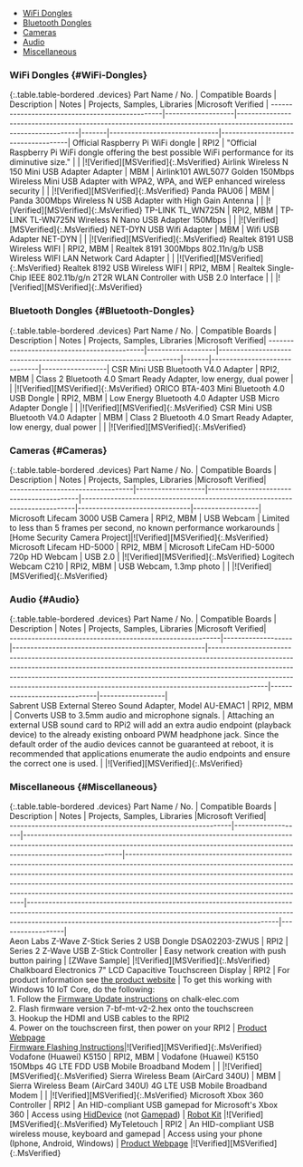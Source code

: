 - [WiFi Dongles](#WiFi-Dongles)
- [Bluetooth Dongles](#Bluetooth-Dongles)
- [Cameras](#Cameras)
- [Audio](#Audio)
- [Miscellaneous](#Miscellaneous)

### WiFi Dongles {#WiFi-Dongles}

{:.table.table-bordered .devices}
Part Name / No.                                 | Compatible Boards | Description                                                                                                    | Notes | Projects, Samples, Libraries |Microsoft Verified                  |
------------------------------------------------|-------------------|----------------------------------------------------------------------------------------------------------------|-------|------------------------------|------------------------------------|
Official Raspberry Pi WiFi dongle               | RPI2              | "Official Raspberry Pi WiFi dongle offering the best possible WiFi performance for its diminutive size."       |       |                              |![Verified][MSVerified]{:.MsVerified}
Airlink Wireless N 150 Mini USB Adapter Adapter | MBM               | Airlink101 AWL5077 Golden 150Mbps Wireless Mini USB Adapter with WPA2, WPA, and WEP enhanced wireless security |       |                              |![Verified][MSVerified]{:.MsVerified}
Panda PAU06                                     | MBM               | Panda 300Mbps Wireless N USB Adapter with High Gain Antenna                                                    |       |                              |![Verified][MSVerified]{:.MsVerified}
TP-LINK TL_WN725N                               | RPI2, MBM         | TP-LINK TL-WN725N Wireless N Nano USB Adapter 150Mbps                                                          |       |                              |![Verified][MSVerified]{:.MsVerified}
NET-DYN USB Wifi Adapter                        | MBM               | Wifi USB Adapter NET-DYN                                                                                       |       |                              |![Verified][MSVerified]{:.MsVerified}
Realtek 8191 USB Wireless WIFI                  | RPI2, MBM         | Realtek 8191 300Mbps 802.11n/g/b USB Wireless WIFI LAN Network Card Adapter                                    |       |                              |![Verified][MSVerified]{:.MsVerified}
Realtek 8192 USB Wireless WIFI                  | RPI2, MBM         | Realtek Single-Chip IEEE 802.11b/g/n 2T2R WLAN Controller with USB 2.0 Interface                               |       |                              |![Verified][MSVerified]{:.MsVerified}

### Bluetooth Dongles {#Bluetooth-Dongles}

{:.table.table-bordered .devices}
Part Name / No.                             | Compatible Boards | Description                                                       | Notes | Projects, Samples, Libraries |Microsoft Verified|
--------------------------------------------|-------------------|-------------------------------------------------------------------|-------|------------------------------|------------------|
CSR Mini USB Bluetooth V4.0 Adapter         | RPI2, MBM         | Class 2 Bluetooth 4.0 Smart Ready Adapter, low energy, dual power |       |                              |![Verified][MSVerified]{:.MsVerified}
ORICO BTA-403 Mini Bluetooth 4.0 USB Dongle | RPI2, MBM         | Low Energy Bluetooth 4.0 Adapter USB Micro Adapter Dongle         |       |                              |![Verified][MSVerified]{:.MsVerified}
CSR Mini USB Bluetooth V4.0 Adapter         | MBM               | Class 2 Bluetooth 4.0 Smart Ready Adapter, low energy, dual power |       |                              |![Verified][MSVerified]{:.MsVerified}

### Cameras {#Cameras}

{:.table.table-bordered .devices}
Part Name / No.                   | Compatible Boards | Description                              | Notes                                                                      | Projects, Samples, Libraries  |Microsoft Verified|                  
----------------------------------|-------------------|------------------------------------------|----------------------------------------------------------------------------|-------------------------------|------------------|                  
Microsoft Lifecam 3000 USB Camera | RPI2, MBM         | USB Webcam                               | Limited to less than 5 frames per second, no known performance workarounds | [Home Security Camera Project]|![Verified][MSVerified]{:.MsVerified}
Microsoft Lifecam HD-5000         | RPI2, MBM         | Microsoft LifeCam HD-5000 720p HD Webcam | USB 2.0                                                                    |                               |![Verified][MSVerified]{:.MsVerified}
Logitech Webcam C210              | RPI2, MBM         | USB Webcam, 1.3mp photo                  |                                                                            |                               |![Verified][MSVerified]{:.MsVerified}

### Audio {#Audio}

{:.table.table-bordered .devices}
Part Name / No.                                           | Compatible Boards | Description                                         | Notes                                                                                                                                                                                                                                                                                                                                  | Projects, Samples, Libraries |Microsoft Verified|                  
----------------------------------------------------------|-------------------|-----------------------------------------------------|----------------------------------------------------------------------------------------------------------------------------------------------------------------------------------------------------------------------------------------------------------------------------------------------------------------------------------------|------------------------------|------------------|                  
Sabrent USB External Stereo Sound Adapter, Model AU-EMAC1 | RPI2, MBM         | Converts USB to 3.5mm audio and microphone signals. | Attaching an external USB sound card to RPi2 will add an extra audio endpoint (playback device) to the already existing onboard PWM headphone jack. Since the default order of the audio devices cannot be guaranteed at reboot, it is recommended that applications enumerate the audio endpoints and ensure the correct one is used. |                              |![Verified][MSVerified]{:.MsVerified}
                                                                                                                                                                                                                                                                                                                                                                                                                                                                                                            
### Miscellaneous {#Miscellaneous}                                                                                                                                                                                                                                                                                                                                                                                                                                                                          

{:.table.table-bordered .devices}
Part Name / No.                                              | Compatible Boards | Description                                                                                                                                                                           | Notes                                                                                                                                                                                                                                                                                                                                                                    | Projects, Samples, Libraries                                                                                                                                                                                                    |Microsoft Verified|                  
-------------------------------------------------------------|-------------------|---------------------------------------------------------------------------------------------------------------------------------------------------------------------------------------|--------------------------------------------------------------------------------------------------------------------------------------------------------------------------------------------------------------------------------------------------------------------------------------------------------------------------------------------------------------------------|---------------------------------------------------------------------------------------------------------------------------------------------------------------------------------------------------------------------------------|------------------|                  
Aeon Labs Z-Wave Z-Stick Series 2 USB Dongle DSA02203-ZWUS   | RPI2              | Series 2 Z-Wave USB Z-Stick Controller                                                                                                                                                | Easy network creation with push button pairing                                                                                                                                                                                                                                                                                                                           | [ZWave Sample]                                                                                                                                                                                                                  |![Verified][MSVerified]{:.MsVerified}
Chalkboard Electronics 7" LCD Capacitive Touchscreen Display | RPI2              | For product information see [the product website](http://www.chalk-elec.com/?page_id=1280#!/7-black-frame-universal-HDMI-LCD-with-capacitive-multi-touch/p/21750201/category=3094861) | To get this working with Windows 10 IoT Core, do the following: <br /> 1. Follow the [Firmware Update instructions]('http://www.chalk-elec.com/?p=1826') on chalk-elec.com <br /> 2. Flash firmware version 7-bf-mt-v2-2.hex onto the touchscreen <br /> 3. Hookup the HDMI and USB cables to the RPI2 <br /> 4. Power on the touchscreen first, then power on your RPI2 | [Product Webpage](http://www.chalk-elec.com/?page_id=1280#!/7-black-frame-universal-HDMI-LCD-with-capacitive-multi-touch/p/21750201/category=3094861) <br /> [Firmware Flashing Instructions](http://www.chalk-elec.com/?p=1826)|![Verified][MSVerified]{:.MsVerified}
Vodafone (Huawei) K5150                                      | RPI2, MBM         | Vodafone (Huawei) K5150 150Mbps 4G LTE FDD USB Mobile Broadband Modem                                                                                                                 |                                                                                                                                                                                                                                                                                                                                                                          |                                                                                                                                                                                                                                 |![Verified][MSVerified]{:.MsVerified}
Sierra Wireless Beam (AirCard 340U)                          | MBM               | Sierra Wireless Beam (AirCard 340U) 4G LTE USB Mobile Broadband Modem                                                                                                                 |                                                                                                                                                                                                                                                                                                                                                                          |                                                                                                                                                                                                                                 |![Verified][MSVerified]{:.MsVerified}
Microsoft Xbox 360 Controller                                | RPI2              | An HID-compliant USB gamepad for Microsoft's Xbox 360                                                                                                                                 | Access using [HidDevice]('https://msdn.microsoft.com/en-us/library/windows/apps/windows.devices.humaninterfacedevice.hiddevice.aspx') (not [Gamepad](https://msdn.microsoft.com/en-us/library/windows/apps/windows.gaming.input.gamepad.aspx))                                                                                                                         | [Robot Kit](https://microsoft.hackster.io/en-US/windowsiot/robot-kit-6dd474)                                                                                                                                                    |![Verified][MSVerified]{:.MsVerified}
MyTeletouch                                | RPI2              | An HID-compliant USB wireless mouse, keyboard and gamepad                                                                                                                                 | Access using your phone (Iphone, Android, Windows)                                                                           | [Product Webpage](https://www.myteletouch.com)                                                                                                                                                    |![Verified][MSVerified]{:.MsVerified}
                                                                                                                                                                                                                                                                                                                                                                                                                                                                                                                                                                                                                                                                                                                                                                                                                                                                                      
